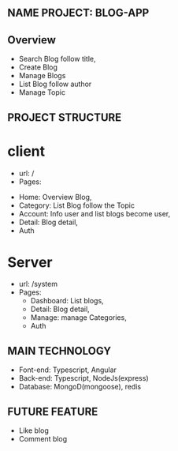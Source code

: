 ## NAME PROJECT: BLOG-APP

## Overview
- Search Blog follow title,
- Create Blog
- Manage Blogs
- List Blog follow author
- Manage Topic

## PROJECT STRUCTURE
# client
  * url: /
 * Pages: 
  - Home: Overview Blog,
  - Category: List Blog follow the Topic
  - Account: Info user and list blogs become user,
  - Detail: Blog detail,
  - Auth

# Server
 * url: /system
 * Pages: 
   - Dashboard: List blogs,
   - Detail: Blog detail,
   - Manage: manage Categories,
   - Auth

## MAIN TECHNOLOGY
 - Font-end: Typescript, Angular
 - Back-end:  Typescript, NodeJs(express)
 - Database: MongoD(mongoose), redis

## FUTURE FEATURE
 - Like blog
 - Comment blog
